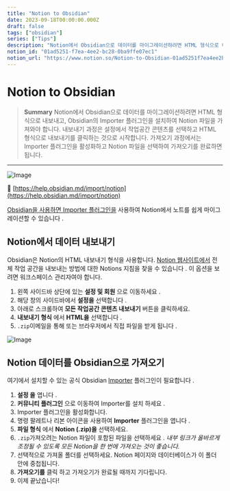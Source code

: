 ```yaml
---
title: "Notion to Obsidian"
date: 2023-09-18T00:00:00.000Z
draft: false
tags: ["obsidian"]
series: ["Tips"]
description: "Notion에서 Obsidian으로 데이터를 마이그레이션하려면 HTML 형식으로 내보내고, Obsidian의 Importer 플러그인을 설치하여 Notion 파일을 가져와야 합니다. 내보내기 과정은 설정에서 작업공간 콘텐츠를 선택하고 HTML 형식으로 내보내기를 클릭하는 것으로 시작합니다. 가져오기 과정에서는 Importer 플러그인을 활성화하고 Notion 파일을 선택하여 가져오기를 완료하면 됩니다."
notion_id: "01ad5251-f7ea-4ee2-bc28-0ba9ffe07ec1"
notion_url: "https://www.notion.so/Notion-to-Obsidian-01ad5251f7ea4ee2bc280ba9ffe07ec1"
---
```


# Notion to Obsidian

> **Summary**
> Notion에서 Obsidian으로 데이터를 마이그레이션하려면 HTML 형식으로 내보내고, Obsidian의 Importer 플러그인을 설치하여 Notion 파일을 가져와야 합니다. 내보내기 과정은 설정에서 작업공간 콘텐츠를 선택하고 HTML 형식으로 내보내기를 클릭하는 것으로 시작합니다. 가져오기 과정에서는 Importer 플러그인을 활성화하고 Notion 파일을 선택하여 가져오기를 완료하면 됩니다.

---


![Image](https://obsidian.md/images/2023-06-logo.png)

🔗 [https://help.obsidian.md/import/notion](https://help.obsidian.md/import/notion)

[Obsidian을 사용하면 Importer 플러그인을](https://help.obsidian.md/Plugins/Importer) 사용하여 Notion에서 노트를 쉽게 마이그레이션할 수 있습니다 .

## Notion에서 데이터 내보내기

Obsidian은 Notion의 HTML 내보내기 형식을 사용합니다. [Notion 웹사이트에서](https://www.notion.so/help/export-your-content) 전체 작업 공간을 내보내는 방법에 대한 Notions 지침을 찾을 수 있습니다 . 이 옵션을 보려면 워크스페이스 관리자여야 합니다.

1. 왼쪽 사이드바 상단에 있는 **설정 및 회원** 으로 이동하세요 .
2. 해당 창의 사이드바에서 **설정을** 선택합니다 .
3. 아래로 스크롤하여 **모든 작업공간 콘텐츠 내보내기** 버튼을 클릭하세요.
4. **내보내기 형식** 에서 **HTML을** 선택합니다 .
5. `.zip`이메일을 통해 또는 브라우저에서 직접 파일을 받게 됩니다 .

![Image](https://publish-01.obsidian.md/access/f786db9fac45774fa4f0d8112e232d67/Attachments/notion-export.png)

## Notion 데이터를 Obsidian으로 가져오기

여기에서 설치할 수 있는 공식 Obsidian [Importer](https://help.obsidian.md/Plugins/Importer) 플러그인이 필요합니다 .

1. **설정 을** 엽니다 .
2. **커뮤니티 플러그인** 으로 이동하여 Importer를 설치 하세요 .
3. Importer 플러그인을 활성화합니다.
4. 명령 팔레트나 리본 아이콘을 사용하여 **Importer** 플러그인을 엽니다 .
5. **파일 형식** 에서 **Notion (.zip)을** 선택하세요.
6. `.zip`가져오려는 Notion 파일이 포함된 파일을 선택하세요 . *내부 링크가 올바르게 조정될 수 있도록 모든 Notion을 한 번에 가져오는 것이 좋습니다.*
7. 선택적으로 가져올 폴더를 선택하세요. Notion 페이지와 데이터베이스가 이 폴더 안에 중첩됩니다.
8. **가져오기를** 클릭 하고 가져오기가 완료될 때까지 기다립니다.
9. 이제 끝났습니다!

